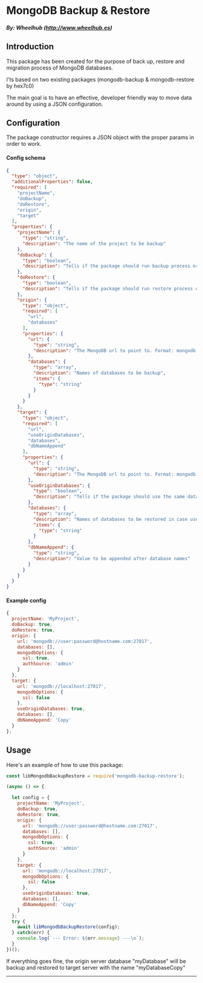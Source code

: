 # MongoDB Backup & Restore
##### By: Wheelhub (http://www.wheelhub.es)

## Introduction 
This package has been created for the purpose of back up, restore and migration process of MongoDB databases.

I'ts based on two existing packages (mongodb-backup & mongodb-restore by hex7c0)

The main goal is to have an effective, developer friendly way to move data around by using a JSON configuration.

## Configuration
The package constructor requires a JSON object with the proper params in order to work.

#### Config schema
```json
{
  "type": "object",
  "additionalProperties": false,
  "required": [
    "projectName",
    "doBackup",
    "doRestore",
    "origin",
    "target"
  ],
  "properties": {
    "projectName": {
      "type": "string",
      "description": "The name of the project to be backup"
    },
    "doBackup": {
      "type": "boolean",
      "description": "Tells if the package should run backup process or not"
    },
    "doRestore": {
      "type": "boolean",
      "description": "Tells if the package should run restore process or not"
    },
    "origin": {
      "type": "object",
      "required": [
        "url",
        "databases"
      ],
      "properties": {
        "url": {
          "type": "string",
          "description": "The MongoDB url to point to. Format: mongodb://user:password@hostname.com:27017"
        },
        "databases": {
          "type": "array",
          "description": "Names of databases to be backup",
          "items": {
            "type": "string"
          }
        }
      }
    },
    "target": {
      "type": "object",
      "required": [
        "url",
        "useOriginDatabases",
        "databases",
        "dbNameAppend"
      ],
      "properties": {
        "url": {
          "type": "string",
          "description": "The MongoDB url to point to. Format: mongodb://user:password@hostname.com:27017"
        },
        "useOriginDatabases": {
          "type": "boolean",
          "description": "Tells if the package should use the same databases defined in origin. If so, target databases can be empty"
        },
        "databases": {
          "type": "array",
          "description": "Names of databases to be restored in case useOriginDatabases is false",
          "items": {
            "type": "string"
          }
        },
        "dbNameAppend": {
          "type": "string",
          "description": "Value to be appended after database names"
        }
      }
    }
  }
}
```

#### Example config
```js
{
  projectName: 'MyProject',
  doBackup: true,
  doRestore: true,
  origin: {
    url: 'mongodb://user:password@hostname.com:27017',
    databases: [],
    mongodbOptions: {
      ssl: true,
      authSource: 'admin'
    }
  },
  target: {
    url: 'mongodb://localhost:27017',
    mongodbOptions: {
      ssl: false
    },
    useOriginDatabases: true,
    databases: [],
    dbNameAppend: 'Copy'
  }
};
```


## Usage
Here's an example of how to use this package:
```js
const libMongodbBackupRestore = require('mongodb-backup-restore');

(async () => {

  let config = {
    projectName: 'MyProject',
    doBackup: true,
    doRestore: true,
    origin: {
      url: 'mongodb://user:password@hostname.com:27017',
      databases: [],
      mongodbOptions: {
        ssl: true,
        authSource: 'admin'
      }
    },
    target: {
      url: 'mongodb://localhost:27017',
      mongodbOptions: {
        ssl: false
      },
      useOriginDatabases: true,
      databases: [],
      dbNameAppend: 'Copy'
    }
  };
  try {
    await libMongodbBackupRestore(config); 
  } catch(err) {
    console.log(`--- Error: ${err.message} ---\n`);
  }
})();
```
If everything goes fine, the origin server database "myDatabase" will be backup and restored to target server with the name "myDatabaseCopy"

---